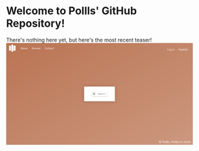 # Welcome to Pollls' GitHub Repository!

There's nothing here yet, but here's the most recent teaser!
![soontm](https://raw.githubusercontent.com/Hubbris/Pollls.co/master/Teaser.png)
